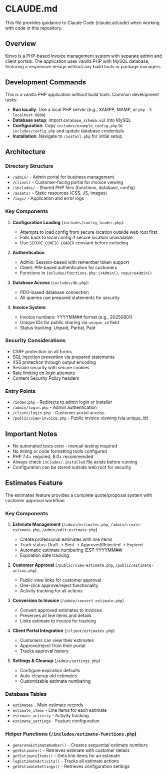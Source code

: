 # CLAUDE.md

This file provides guidance to Claude Code (claude.ai/code) when working with code in this repository.

## Overview

Kinvo is a PHP-based invoice management system with separate admin and client portals. The application uses vanilla PHP with MySQL database, featuring a responsive design without any build tools or package managers.

## Development Commands

This is a vanilla PHP application without build tools. Common development tasks:

- **Run locally**: Use a local PHP server (e.g., XAMPP, MAMP, or `php -S localhost:8000`)
- **Database setup**: Import `database_schema.sql` into MySQL
- **Configuration**: Copy `includes/example_config.php` to `includes/config.php` and update database credentials
- **Installation**: Navigate to `/install.php` for initial setup

## Architecture

### Directory Structure
- `/admin/` - Admin portal for business management
- `/client/` - Customer-facing portal for invoice viewing
- `/includes/` - Shared PHP files (functions, database, config)
- `/assets/` - Static resources (CSS, JS, images)
- `/logs/` - Application and error logs

### Key Components

1. **Configuration Loading** (`includes/config_loader.php`):
   - Attempts to load config from secure location outside web root first
   - Falls back to local config if secure location unavailable
   - Use `SECURE_CONFIG_LOADER` constant before including

2. **Authentication**:
   - Admin: Session-based with remember token support
   - Client: PIN-based authentication for customers
   - Functions in `includes/functions.php`: `isAdmin()`, `requireAdmin()`

3. **Database Access** (`includes/db.php`):
   - PDO-based database connection
   - All queries use prepared statements for security

4. **Invoice System**:
   - Invoice numbers: YYYYMM## format (e.g., 20250801)
   - Unique IDs for public sharing via `unique_id` field
   - Status tracking: Unpaid, Partial, Paid

### Security Considerations

- CSRF protection on all forms
- SQL injection prevention via prepared statements
- XSS protection through output encoding
- Session security with secure cookies
- Rate limiting on login attempts
- Content Security Policy headers

### Entry Points

- `/index.php` - Redirects to admin login or installer
- `/admin/login.php` - Admin authentication
- `/client/login.php` - Customer portal access
- `/public/view-invoice.php` - Public invoice viewing (via unique_id)

## Important Notes

- No automated tests exist - manual testing required
- No linting or code formatting tools configured
- PHP 7.4+ required, 8.0+ recommended
- Always check `includes/.installed` file exists before running
- Configuration can be stored outside web root for security

## Estimates Feature

The estimates feature provides a complete quote/proposal system with customer approval workflow:

### Key Components
1. **Estimate Management** (`/admin/estimates.php`, `/admin/create-estimate.php`, `/admin/edit-estimate.php`)
   - Create professional estimates with line items
   - Track status: Draft → Sent → Approved/Rejected → Expired
   - Automatic estimate numbering (EST-YYYYMM##)
   - Expiration date tracking

2. **Customer Approval** (`/public/view-estimate.php`, `/public/estimate-action.php`)
   - Public view links for customer approval
   - One-click approve/reject functionality
   - Activity tracking for all actions

3. **Conversion to Invoice** (`/admin/convert-estimate.php`)
   - Convert approved estimates to invoices
   - Preserves all line items and details
   - Links estimate to invoice for tracking

4. **Client Portal Integration** (`/client/estimates.php`)
   - Customers can view their estimates
   - Approve/reject from their portal
   - Tracks approval history

5. **Settings & Cleanup** (`/admin/settings.php`)
   - Configure expiration defaults
   - Auto-cleanup old estimates
   - Customizable estimate numbering

### Database Tables
- `estimates` - Main estimate records
- `estimate_items` - Line items for each estimate
- `estimate_activity` - Activity tracking
- `estimate_settings` - Feature configuration

### Helper Functions (`/includes/estimate-functions.php`)
- `generateEstimateNumber()` - Creates sequential estimate numbers
- `getEstimate()` - Retrieves estimate with customer details
- `getEstimateItems()` - Gets line items for an estimate
- `logEstimateActivity()` - Tracks all estimate actions
- `getEstimateSettings()` - Retrieves configuration settings